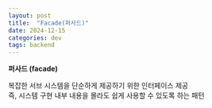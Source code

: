 ```yaml
---
layout: post
title:  "Facade(퍼사드)"
date: 2024-12-15
categories: dev
tags: backend
---
```


**퍼사드 (facade)**

복잡한 서브 시스템을 단순하게 제공하기 위한 인터페이스 제공  
즉, 시스템 구현 내부 내용을 몰라도 쉽게 사용할 수 있도록 하는 패턴
